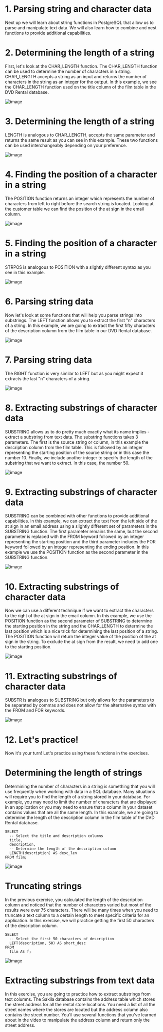 # 1. Parsing string and character data

Next up we will learn about string functions in PostgreSQL that allow us to parse and manipulate text data. We will also learn how to combine and nest functions to provide additional capabilities.

# 2. Determining the length of a string

First, let's look at the CHAR_LENGTH function. The CHAR_LENGTH function can be used to determine the number of characters in a string. CHAR_LENGTH accepts a string as an input and returns the number of characters in the string as an integer for the output. In this example, we see the CHAR_LENGTH function used on the title column of the film table in the DVD Rental database.

![image](https://github.com/artempohribnyi/datacamp/assets/113499718/8399e569-ddd4-4e66-8d87-7d603d808471)


# 3. Determining the length of a string

LENGTH is analogous to CHAR_LENGTH, accepts the same parameter and returns the same result as you can see in this example. These two functions can be used interchangeably depending on your preference.

![image](https://github.com/artempohribnyi/datacamp/assets/113499718/27e03754-afc6-449b-97e0-4eb468514e65)


# 4. Finding the position of a character in a string

The POSITION function returns an integer which represents the number of characters from left to right before the search string is located. Looking at the customer table we can find the position of the at sign in the email column.

![image](https://github.com/artempohribnyi/datacamp/assets/113499718/f76e14e3-45a3-4287-adbb-34804f50ffbd)


# 5. Finding the position of a character in a string

STRPOS is analogous to POSITION with a slightly different syntax as you see in this example.

![image](https://github.com/artempohribnyi/datacamp/assets/113499718/cebb27b7-6092-46d7-80eb-6066e84bc2ff)


# 6. Parsing string data

Now let's look at some functions that will help you parse strings into substrings. The LEFT function allows you to extract the first "n" characters of a string. In this example, we are going to extract the first fifty characters of the description column from the film table in our DVD Rental database.

![image](https://github.com/artempohribnyi/datacamp/assets/113499718/69994720-6b76-4513-bcd7-608290c450fa)


# 7. Parsing string data

The RIGHT function is very similar to LEFT but as you might expect it extracts the last "n" characters of a string.

![image](https://github.com/artempohribnyi/datacamp/assets/113499718/4f933731-a4e0-47c6-a285-5b340ce30b68)


# 8. Extracting substrings of character data

SUBSTRING allows us to do pretty much exactly what its name implies - extract a substring from text data. The substring functions takes 3 parameters. The first is the source string or column, in this example the description column from the film table. This is followed by an integer representing the starting position of the source string or in this case the number 10. Finally, we include another integer to specify the length of the substring that we want to extract. In this case, the number 50.

![image](https://github.com/artempohribnyi/datacamp/assets/113499718/ef65e5bd-c069-4a8f-973f-d47ecd1d1b53)


# 9. Extracting substrings of character data

SUBSTRING can be combined with other functions to provide additional capabilities. In this example, we can extract the text from the left side of the at sign in an email address using a slightly different set of parameters in the SUBSTRING function. The first parameter remains the same, but the second parameter is replaced with the FROM keyword followed by an integer representing the starting position and the third parameter includes the FOR keyword followed by an integer representing the ending position. In this example we use the POSITION function as the second parameter in the SUBSTRING function.

![image](https://github.com/artempohribnyi/datacamp/assets/113499718/981afbe3-1107-4238-8465-086f377fffb3)


# 10. Extracting substrings of character data

Now we can use a different technique if we want to extract the characters to the right of the at sign in the email column. In this example, we use the POSITION function as the second parameter of SUBSTRING to determine the starting position in the string and the CHAR_LENGTH to determine the last position which is a nice trick for determining the last position of a string. The POSITION function will return the integer value of the position of the at sign in the string. To exclude the at sign from the result, we need to add one to the starting position.

![image](https://github.com/artempohribnyi/datacamp/assets/113499718/ecf24f76-769f-4563-9f4a-1c57598fa1af)


# 11. Extracting substrings of character data

SUBSTR is analogous to SUBSTRING but only allows for the parameters to be separated by commas and does not allow for the alternative syntax with the FROM and FOR keywords.

![image](https://github.com/artempohribnyi/datacamp/assets/113499718/eae38411-e49b-4a75-bb4b-08d51168b8e5)


# 12. Let's practice!

Now it's your turn! Let's practice using these functions in the exercises.

# Determining the length of strings

Determining the number of characters in a string is something that you will use frequently when working with data in a SQL database. Many situations will require you to find the length of a string stored in your database. For example, you may need to limit the number of characters that are displayed in an application or you may need to ensure that a column in your dataset contains values that are all the same length. In this example, we are going to determine the length of the description column in the film table of the DVD Rental database.

```
SELECT 
  -- Select the title and description columns
  title,
  description,
  -- Determine the length of the description column
  LENGTH(description) AS desc_len
FROM film;
```
![image](https://github.com/artempohribnyi/datacamp/assets/113499718/c7e8697b-48d8-4d36-a12f-87c6a42cd8af)

# Truncating strings

In the previous exercise, you calculated the length of the description column and noticed that the number of characters varied but most of the results were over 75 characters. There will be many times when you need to truncate a text column to a certain length to meet specific criteria for an application. In this exercise, we will practice getting the first 50 characters of the description column.

```
SELECT 
  -- Select the first 50 characters of description
  LEFT(description, 50) AS short_desc
FROM 
  film AS f; 
```
![image](https://github.com/artempohribnyi/datacamp/assets/113499718/e7a9007f-5465-49cf-b20a-3916564a4a69)

# Extracting substrings from text data

In this exercise, you are going to practice how to extract substrings from text columns. The Sakila database contains the address table which stores the street address for all the rental store locations. You need a list of all the street names where the stores are located but the address column also contains the street number. You'll use several functions that you've learned about in the video to manipulate the address column and return only the street address.

```

```
